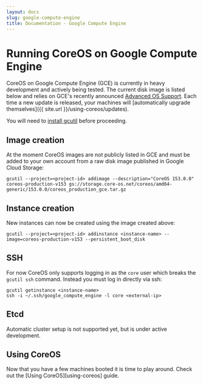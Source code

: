 ```yaml
---
layout: docs
slug: google-compute-engine
title: Documentation - Google Compute Engine
---
```


# Running CoreOS on Google Compute Engine

CoreOS on Google Compute Engine (GCE) is currently in heavy development and actively being tested. The current disk image is listed below and relies on GCE's recently announced [Advanced OS Support][gce-advanced-os]. Each time a new update is released, your machines will [automatically upgrade themselves]({{ site.url }}/using-coreos/updates).

You will need to [install gcutil][gcutil-documentation] before proceeding.

[gce-advanced-os]: http://developers.google.com/compute/docs/transition-v1#customkernelbinaries
[gcutil-documentation]: https://developers.google.com/compute/docs/gcutil/

## Image creation

At the moment CoreOS images are not publicly listed in GCE and must be added to your own account from a raw disk image published in Google Cloud Storage:

<!-- TODO: Update URL to public gs://storage.core-os.net location, make version automatic -->
<!-- FIXME: After launch does the empty preferred_kernel option still need to be set? -->

    gcutil --project=<project-id> addimage --description="CoreOS 153.0.0" coreos-production-v153 gs://storage.core-os.net/coreos/amd64-generic/153.0.0/coreos_production_gce.tar.gz

## Instance creation

New instances can now be created using the image created above:

    gcutil --project=<project-id> addinstance <instance-name> --image=coreos-production-v153 --persistent_boot_disk

## SSH

For now CoreOS only supports logging in as the `core` user which breaks the `gcutil ssh` command. Instead you must log in directly via ssh:

    gcutil getinstance <instance-name>
    ssh -i ~/.ssh/google_compute_engine -l core <external-ip>

## Etcd

Automatic cluster setup is not supported yet, but is under active development.

## Using CoreOS

Now that you have a few machines booted it is time to play around. Check out the [Using CoreOS][using-coreos] guide.
